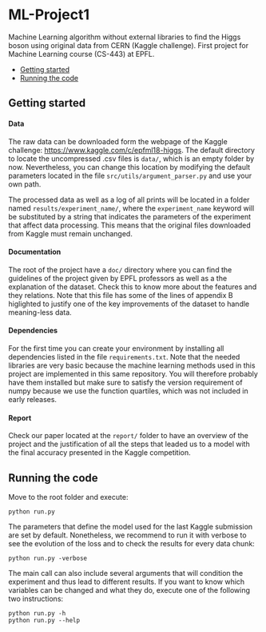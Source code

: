 # ML-Project1

Machine Learning algorithm without external libraries to find the Higgs boson using original data from CERN (Kaggle challenge). First project for Machine Learning course (CS-443) at EPFL.

* [Getting started](#getting-started)
* [Running the code](#running-the-code)

## Getting started
#### Data
The raw data can be downloaded form the webpage of the Kaggle challenge: https://www.kaggle.com/c/epfml18-higgs. The default directory to locate the uncompressed .csv files is `data/`, which is an empty folder by now. Nevertheless, you can change this location by modifying the default parameters located in the file `src/utils/argument_parser.py` and use your own path.

The processed data as well as a log of all prints will be located in a folder named `results/experiment_name/`, where the `experiment_name` keyword will be substituted by a string that indicates the parameters of the experiment that affect data processing. This means that the original files downloaded from Kaggle must remain unchanged.

#### Documentation
The root of the project have a `doc/` directory where you can find the guidelines of the project given by EPFL professors as well as a the explanation of the dataset. Check this to know more about the features and they relations. Note that this file has some of the lines of appendix B higlighted to justify one of the key improvements of the dataset to handle meaning-less data.

#### Dependencies
For the first time you can create your environment by installing all dependencies listed in the file `requirements.txt`. Note that the needed libraries are very basic because the machine learning methods used in this project are implemented in this same repository. You will therefore probably have them installed but make sure to satisfy the version requirement of numpy because we use the function quartiles, which was not included in early releases.

#### Report
Check our paper located at the `report/` folder to have an overview of the project and the justification of all the steps that leaded us to a model with the final accuracy presented in the Kaggle competition.

## Running the code
Move to the root folder and execute:

    python run.py

The parameters that define the model used for the last Kaggle submission are set by default. Nonetheless, we recommend to run it with verbose to see the evolution of the loss and to check the results for every data chunk:
    
    python run.py -verbose

The main call can also include several arguments that will condition the experiment and thus lead to different results. If you want to know which variables can be changed and what they do, execute one of the following two instructions:

    python run.py -h
    python run.py --help
